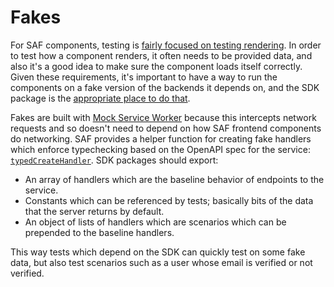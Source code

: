 # Fakes

For SAF components, testing is [fairly focused on testing rendering](../../vue/docs/04-testing.md#testing-interactions). In order to test how a component renders, it often needs to be provided data, and also it's a good idea to make sure the component loads itself correctly. Given these requirements, it's important to have a way to run the components on a fake version of the backends it depends on, and the SDK package is the [appropriate place to do that](../../best-practices.md#ownership-of-mocks-fakes-shims).

Fakes are built with [Mock Service Worker](https://mswjs.io/) because this intercepts network requests and so doesn't need to depend on how SAF frontend components do networking. SAF provides a helper function for creating fake handlers which enforce typechecking based on the OpenAPI spec for the service: [`typedCreateHandler`](./ref/testing/functions/typedCreateHandler.md). SDK packages should export:

- An array of handlers which are the baseline behavior of endpoints to the service.
- Constants which can be referenced by tests; basically bits of the data that the server returns by default.
- An object of lists of handlers which are scenarios which can be prepended to the baseline handlers.

This way tests which depend on the SDK can quickly test on some fake data, but also test scenarios such as a user whose email is verified or not verified.
